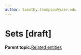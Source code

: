 ```yaml
---
author: timothy.thompson@yale.edu
---
```


# Sets \[draft\]

**Parent topic:**[Related entities](../tasks/related_entities.md)

